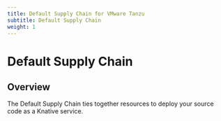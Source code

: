 ```yaml
---
title: Default Supply Chain for VMware Tanzu
subtitle: Default Supply Chain
weight: 1
---
```


# Default Supply Chain

## Overview

The Default Supply Chain ties together resources to deploy your source code as a Knative service.